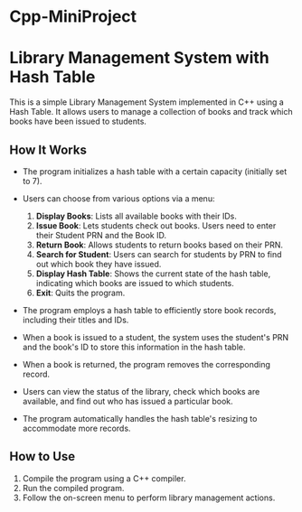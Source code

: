 # Cpp-MiniProject
# Library Management System with Hash Table

This is a simple Library Management System implemented in C++ using a Hash Table. It allows users to manage a collection of books and track which books have been issued to students.

## How It Works

- The program initializes a hash table with a certain capacity (initially set to 7).
- Users can choose from various options via a menu:
  1. **Display Books**: Lists all available books with their IDs.
  2. **Issue Book**: Lets students check out books. Users need to enter their Student PRN and the Book ID.
  3. **Return Book**: Allows students to return books based on their PRN.
  4. **Search for Student**: Users can search for students by PRN to find out which book they have issued.
  5. **Display Hash Table**: Shows the current state of the hash table, indicating which books are issued to which students.
  6. **Exit**: Quits the program.

- The program employs a hash table to efficiently store book records, including their titles and IDs.
- When a book is issued to a student, the system uses the student's PRN and the book's ID to store this information in the hash table.
- When a book is returned, the program removes the corresponding record.
- Users can view the status of the library, check which books are available, and find out who has issued a particular book.
- The program automatically handles the hash table's resizing to accommodate more records.

## How to Use

1. Compile the program using a C++ compiler.
2. Run the compiled program.
3. Follow the on-screen menu to perform library management actions.
